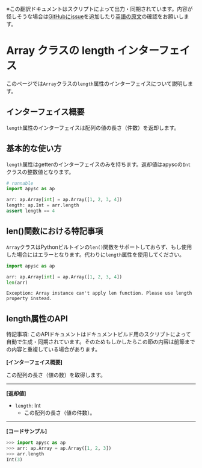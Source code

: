 <span class="inconspicuous-txt">※この翻訳ドキュメントはスクリプトによって出力・同期されています。内容が怪しそうな場合は<a href="https://github.com/simon-ritchie/apysc/issues" target="_blank">GitHubにissue</a>を追加したり[英語の原文](https://simon-ritchie.github.io/apysc/en/array_length.html)の確認をお願いします。</span>

# Array クラスの length インターフェイス

このページでは`Array`クラスの`length`属性のインターフェイスについて説明します。

## インターフェイス概要

`length`属性のインターフェイスは配列の値の長さ（件数）を返却します。

## 基本的な使い方

`length`属性はgetterのインターフェイスのみを持ちます。返却値はapyscの`Int`クラスの整数値となります。

```py
# runnable
import apysc as ap

arr: ap.Array[int] = ap.Array([1, 2, 3, 4])
length: ap.Int = arr.length
assert length == 4
```

## len()関数における特記事項

`Array`クラスはPythonビルトインの`len()`関数をサポートしておらず、もし使用した場合にはエラーとなります。代わりに`length`属性を使用してください。

```py
import apysc as ap

arr: ap.Array[int] = ap.Array([1, 2, 3, 4])
len(arr)
```

```
Exception: Array instance can't apply len function. Please use length property instead.
```

## length属性のAPI

<span class="inconspicuous-txt">特記事項: このAPIドキュメントはドキュメントビルド用のスクリプトによって自動で生成・同期されています。そのためもしかしたらこの節の内容は前節までの内容と重複している場合があります。</span>

**[インターフェイス概要]**

この配列の長さ（値の数）を取得します。<hr>

**[返却値]**

- `length`: Int
  - この配列の長さ（値の件数）。

<hr>

**[コードサンプル]**

```py
>>> import apysc as ap
>>> arr: ap.Array = ap.Array([1, 2, 3])
>>> arr.length
Int(3)
```
